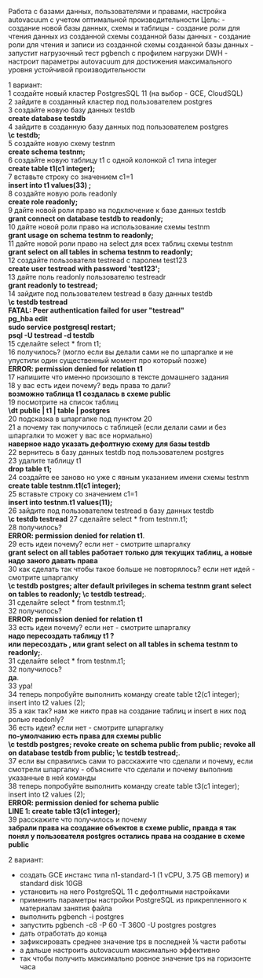 Работа с базами данных, пользователями и правами, настройка autovacuum с учетом оптимальной производительности
Цель: - создание новой базы данных, схемы и таблицы - создание роли для чтения данных из созданной схемы созданной базы данных - создание роли для чтения и записи из созданной схемы созданной базы данных - запустит нагрузочный тест pgbench с профилем нагрузки DWH - настроит параметры autovacuum для достижения максимального уровня устойчивой производительности
  
1 вариант:  
1 создайте новый кластер PostgresSQL 11 (на выбор - GCE, CloudSQL)  
2 зайдите в созданный кластер под пользователем postgres  
3 создайте новую базу данных testdb  
**create database testdb**  
4 зайдите в созданную базу данных под пользователем postgres  
**\c testdb;**  
5 создайте новую схему testnm  
**create schema testnm;**  
6 создайте новую таблицу t1 с одной колонкой c1 типа integer  
**create table t1(c1 integer);**  
7 вставьте строку со значением c1=1  
**insert into t1 values(33) ;**  
8 создайте новую роль readonly  
**create role readonly;**  
9 дайте новой роли право на подключение к базе данных testdb  
**grant connect on database testdb to readonly;**  
10 дайте новой роли право на использование схемы testnm  
**grant usage on schema testnm to readonly;**  
11 дайте новой роли право на select для всех таблиц схемы testnm  
**grant select on all tables in schema testnm to readonly;**  
12 создайте пользователя testread с паролем test123  
**create user testread with password 'test123';**  
13 дайте поль readonly пользователю testreadr  
**grant readonly to testread;**  
14 зайдите под пользователем testread в базу данных testdb  
**\c testdb testread**  
**FATAL:  Peer authentication failed for user "testread"**  
**pg_hba edit**  
**sudo service postgresql restart;**  
**psql -U testread -d testdb**  
15 сделайте select * from t1;  
16 получилось? (могло если вы делали сами не по шпаргалке и не упустили один существенный момент про который позже)  
**ERROR:  permission denied for relation t1**  
17 напишите что именно произошло в тексте домашнего задания  
18 у вас есть идеи почему? ведь права то дали?  
**возможно таблица t1 создалась в схеме public**  
19 посмотрите на список таблиц  
**\dt**
**public | t1   | table | postgres**  
20 подсказка в шпаргалке под пунктом 20  
21 а почему так получилось с таблицей (если делали сами и без шпаргалки то может у вас все нормально)  
**наверное надо указать дефолтную схему для базы testdb**  
22 вернитесь в базу данных testdb под пользователем postgres  
23 удалите таблицу t1  
**drop table t1;**  
24 создайте ее заново но уже с явным указанием имени схемы testnm  
**create table testnm.t1(c1 integer);**  
25 вставьте строку со значением c1=1  
**insert into testnm.t1 values(11);**  
26 зайдите под пользователем testread в базу данных testdb  
**\c testdb testread** 
27 сделайте select * from testnm.t1;  
28 получилось?  
**ERROR:  permission denied for relation t1**.  
29 есть идеи почему? если нет - смотрите шпаргалку  
**grant select on all tables работает только для текущих таблиц, а новые надо заного давать права**  
30 как сделать так чтобы такое больше не повторялось? если нет идей - смотрите шпаргалку  
**\c testdb postgres; alter default privileges in schema testnm grant select on tables to readonly; \c testdb testread;**.  
31 сделайте select * from testnm.t1;  
32 получилось?  
**ERROR:  permission denied for relation t1**  
33 есть идеи почему? если нет - смотрите шпаргалку  
**надо пересоздать таблицу t1 ?**  
**или пересоздать , или grant select on all tables in schema testnm to readonly;**.  
31 сделайте select * from testnm.t1;  
32 получилось?  
**да**.  
33 ура!  
34 теперь попробуйте выполнить команду create table t2(c1 integer); insert into t2 values (2);  
35 а как так? нам же никто прав на создание таблиц и insert в них под ролью readonly?  
36 есть идеи? если нет - смотрите шпаргалку  
**по-умолчанию есть права для схемы public**  
**\c testdb postgres; revoke create on schema public from public; revoke all on database testdb from public; \c testdb testread;**.  
37 если вы справились сами то расскажите что сделали и почему, если смотрели шпаргалку - объясните что сделали и почему выполнив указанные в ней команды  
38 теперь попробуйте выполнить команду create table t3(c1 integer); insert into t2 values (2);  
**ERROR:  permission denied for schema public**  
**LINE 1: create table t3(c1 integer);**  
39 расскажите что получилось и почему  
**забрали права на создание объектов в схеме public, правда я так понял у пользователя postgres остались права на создание в схеме public**  
  
2 вариант:
- создать GCE инстанс типа n1-standard-1 (1 vCPU, 3.75 GB memory) и standard disk 10GB
- установить на него PostgreSQL 11 с дефолтными настройками
- применить параметры настройки PostgreSQL из прикрепленного к материалам занятия файла
- выполнить pgbench -i postgres
- запустить pgbench -c8 -P 60 -T 3600 -U postgres postgres
- дать отработать до конца
- зафиксировать среднее значение tps в последней ⅙ части работы
- а дальше настроить autovacuum максимально эффективно
- так чтобы получить максимально ровное значение tps на горизонте часа
